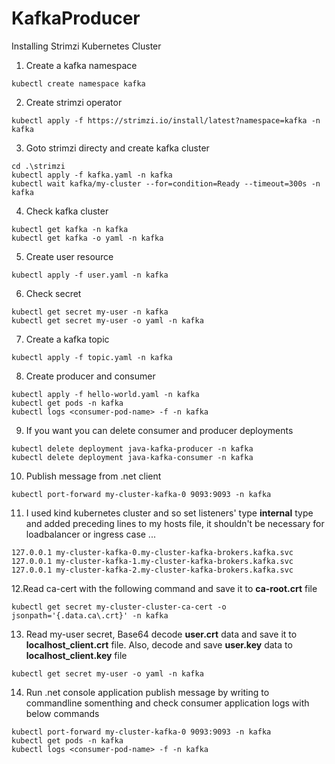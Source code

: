 # KafkaProducer
Installing Strimzi Kubernetes Cluster
1. Create a kafka namespace 
```
kubectl create namespace kafka
```
2. Create strimzi operator
```
kubectl apply -f https://strimzi.io/install/latest?namespace=kafka -n kafka
```
3. Goto  strimzi directy  and create kafka cluster
```
cd .\strimzi
kubectl apply -f kafka.yaml -n kafka
kubectl wait kafka/my-cluster --for=condition=Ready --timeout=300s -n kafka
```
4. Check kafka cluster
```
kubectl get kafka -n kafka
kubectl get kafka -o yaml -n kafka
```
5. Create user resource 
```
kubectl apply -f user.yaml -n kafka
```
6. Check secret
```
kubectl get secret my-user -n kafka
kubectl get secret my-user -o yaml -n kafka
```
7. Create a kafka topic
```
kubectl apply -f topic.yaml -n kafka
```
8. Create producer and consumer
```
kubectl apply -f hello-world.yaml -n kafka
kubectl get pods -n kafka
kubectl logs <consumer-pod-name> -f -n kafka
```
9. If you want you can delete consumer and producer deployments
```
kubectl delete deployment java-kafka-producer -n kafka
kubectl delete deployment java-kafka-consumer -n kafka
```
10. Publish message from .net client
```
kubectl port-forward my-cluster-kafka-0 9093:9093 -n kafka
```
11. I used kind kubernetes cluster and so set listeners' type **internal** type and added preceding lines to my hosts file, it shouldn't be necessary for loadbalancer or ingress case ...
```
127.0.0.1 my-cluster-kafka-0.my-cluster-kafka-brokers.kafka.svc
127.0.0.1 my-cluster-kafka-1.my-cluster-kafka-brokers.kafka.svc
127.0.0.1 my-cluster-kafka-2.my-cluster-kafka-brokers.kafka.svc
```
12.Read ca-cert with the following command and save it to **ca-root.crt** file
```
kubectl get secret my-cluster-cluster-ca-cert -o jsonpath='{.data.ca\.crt}' -n kafka
```
13. Read my-user secret, Base64 decode **user.crt** data and save it to **localhost_client.crt** file.
Also, decode and save **user.key** data to **localhost_client.key** file
```
kubectl get secret my-user -o yaml -n kafka
```

14. Run .net console application publish message by writing to commandline somenthing and check consumer application logs with below commands
```
kubectl port-forward my-cluster-kafka-0 9093:9093 -n kafka
kubectl get pods -n kafka
kubectl logs <consumer-pod-name> -f -n kafka
```